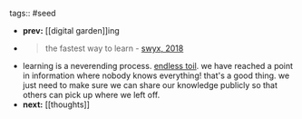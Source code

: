 tags:: #seed
- **prev:** [[digital garden]]ing
- > the fastest way to learn - [swyx, 2018](https://www.swyx.io/learn-in-public)
- learning is a neverending process. [endless toil](logseq://graph/garden?block-id=64d816c0-7fbe-49bc-8852-730e511633b2). we have reached a point in information where nobody knows everything! that's a good thing. we just need to make sure we can share our knowledge publicly so that others can pick up where we left off.
- **next:** [[thoughts]]